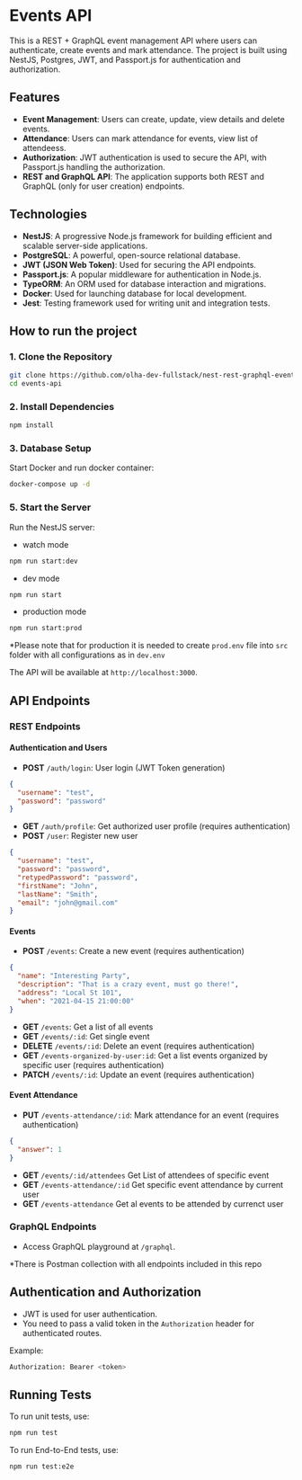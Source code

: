 # Events API

This is a REST + GraphQL event management API where users can authenticate, create events and mark attendance. The project is built using NestJS, Postgres, JWT, and Passport.js for authentication and authorization.

## Features

- **Event Management**: Users can create, update, view details and delete events.
- **Attendance**: Users can mark attendance for events, view list of attendeess.
- **Authorization**: JWT authentication is used to secure the API, with Passport.js handling the authorization.
- **REST and GraphQL API**: The application supports both REST and GraphQL (only for user creation) endpoints.

## Technologies

- **NestJS**: A progressive Node.js framework for building efficient and scalable server-side applications.
- **PostgreSQL**: A powerful, open-source relational database.
- **JWT (JSON Web Token)**: Used for securing the API endpoints.
- **Passport.js**: A popular middleware for authentication in Node.js.
- **TypeORM**: An ORM used for database interaction and migrations.
- **Docker**: Used for launching database for local development.
- **Jest**: Testing framework used for writing unit and integration tests.

## How to run the project

### 1. Clone the Repository

```bash
git clone https://github.com/olha-dev-fullstack/nest-rest-graphql-events-api.git
cd events-api
```

### 2. Install Dependencies

```bash
npm install
```

### 3. Database Setup

Start Docker and run docker container:

```bash
docker-compose up -d
```

### 5. Start the Server

Run the NestJS server:

- watch mode

```bash
npm run start:dev
```

- dev mode

```bash
npm run start
```

- production mode

```bash
npm run start:prod
```

\*Please note that for production it is needed to create `prod.env` file into `src` folder with all configurations as in `dev.env`

The API will be available at `http://localhost:3000`.

## API Endpoints

### REST Endpoints

#### Authentication and Users

- **POST** `/auth/login`: User login (JWT Token generation)

```json
{
  "username": "test",
  "password": "password"
}
```

- **GET** `/auth/profile`: Get authorized user profile (requires authentication)
- **POST** `/user`: Register new user

```json
{
  "username": "test",
  "password": "password",
  "retypedPassword": "password",
  "firstName": "John",
  "lastName": "Smith",
  "email": "john@gmail.com"
}
```

#### Events

- **POST** `/events`: Create a new event (requires authentication)

```json
{
  "name": "Interesting Party",
  "description": "That is a crazy event, must go there!",
  "address": "Local St 101",
  "when": "2021-04-15 21:00:00"
}
```

- **GET** `/events`: Get a list of all events
- **GET** `/events/:id`: Get single event
- **DELETE** `/events/:id`: Delete an event (requires authentication)
- **GET** `/events-organized-by-user:id`: Get a list events organized by specific user (requires authentication)
- **PATCH** `/events/:id`: Update an event (requires authentication)

#### Event Attendance

- **PUT** `/events-attendance/:id`: Mark attendance for an event (requires authentication)

```json
{
  "answer": 1
}
```

- **GET** `/events/:id/attendees` Get List of attendees of specific event
- **GET** `/events-attendance/:id` Get specific event attendance by current user
- **GET** `/events-attendance` Get al events to be attended by currenct user

### GraphQL Endpoints

- Access GraphQL playground at `/graphql`.

\*There is Postman collection with all endpoints included in this repo

## Authentication and Authorization

- JWT is used for user authentication.
- You need to pass a valid token in the `Authorization` header for authenticated routes.

Example:

```bash
Authorization: Bearer <token>
```

## Running Tests

To run unit tests, use:

```bash
npm run test
```

To run End-to-End tests, use:

```bash
npm run test:e2e
```
